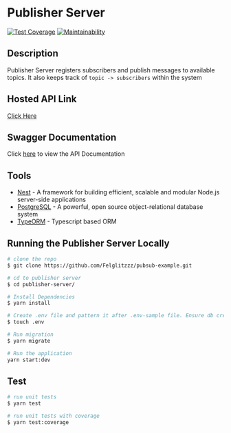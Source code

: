 # Publisher Server

[![Test Coverage](https://api.codeclimate.com/v1/badges/7675f7e631d3e3743dbd/test_coverage)](https://codeclimate.com/github/Felglitzzz/pubsub-example/test_coverage) [![Maintainability](https://api.codeclimate.com/v1/badges/7675f7e631d3e3743dbd/maintainability)](https://codeclimate.com/github/Felglitzzz/pubsub-example/maintainability)

## Description

Publisher Server registers subscribers and publish messages to available topics. It also keeps track of `topic -> subscribers` within the system

## Hosted API Link
[Click Here](https://publisher-server.herokuapp.com)

## Swagger Documentation
Click [here](https://publisher-server.herokuapp.com/api) to view the API Documentation

## Tools
- [Nest](https://docs.nestjs.com/) - A framework for building efficient, scalable and modular Node.js server-side applications
- [PostgreSQL](https://www.postgresql.org/) - A powerful, open source object-relational database system
- [TypeORM](https://typeorm.io/#/) - Typescript based ORM


## Running the Publisher Server Locally

```bash
# clone the repo
$ git clone https://github.com/Felglitzzz/pubsub-example.git

# cd to publisher server
$ cd publisher-server/

# Install Dependencies
$ yarn install

# Create .env file and pattern it after .env-sample file. Ensure db credentials are added to .env in this step
$ touch .env

# Run migration
$ yarn migrate

# Run the application
yarn start:dev

```

## Test

```bash
# run unit tests
$ yarn test

# run unit tests with coverage
$ yarn test:coverage
```
